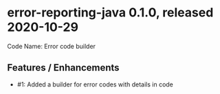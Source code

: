 # error-reporting-java 0.1.0, released 2020-10-29

Code Name: Error code builder

## Features / Enhancements
 
* #1: Added a builder for error codes with details in code

